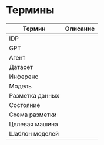 # Термины

| Термин                 | Описание                                                          | 
| ---------------------- | ----------------------------------------------------------------- |
| IDP                    |                                |
|  GPT                   |                                |
| Агент                  |                                |
| Датасет                |                                |
| Инференс               |                                |
| Модель                 |                                |
| Разметка данных        |                                |
| Состояние              |                                |
| Схема разметки         |                                |
| Целевая машина         |                                |
| Шаблон моделей         |                                |



